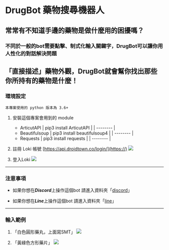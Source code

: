 # DrugBot 藥物搜尋機器人
## 常常有不知道手邊的藥物是做什麼用的困擾嗎？
### 不同於一般的bot需要點擊、制式化輸入關鍵字，DrugBot可以讓你用人性化的對話解決問題
「直接描述」藥物外觀，DrugBot就會幫你找出那些你所持有的藥物是什麼！
---

### 環境設定
```
本專案使用的 python 版本為 3.6+
```
1. 安裝這個專案會用到的 module
    * ArticutAPI
        | pip3 install ArticutAPI |
        | -------- | 
    * Beautifulsoup
        | pip3 install beautifulsoup4 |
        | -------- |
    * Requests
        | pip3 install requests |
        | -------- |
        
2. 註冊 Loki 帳號
[https://api.droidtown.co/login/](https://)
![](https://i.imgur.com/TXdsBez.png)

3. 登入Loki
![](https://i.imgur.com/LIaRTJR.png)



---
### 注意事項
* 如果你想在***Discord***上操作這個bot
請進入資料夾「[discord](https://github.com/Lanlanluuu/LokiHub/tree/main/DrugBot/discord)」

* 如果你想在***Line***上操作這個bot
請進入資料夾「[line](https://github.com/Lanlanluuu/LokiHub/tree/main/DrugBot/line)」

---

### 輸入範例
  1. 「白色圓形藥丸，上面寫SMT」
  ![](https://i.imgur.com/W4HkcW1.jpg)

  2. 「黃綠色方形藥片」
  ![](https://i.imgur.com/Xj7VHik.jpg)
